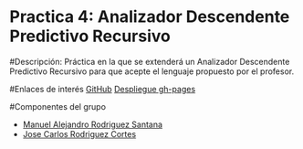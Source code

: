 Practica 4: Analizador Descendente Predictivo Recursivo
===

#Descripción:
Práctica en la que se extenderá un Analizador Descendente Predictivo Recursivo para que acepte el lenguaje propuesto por el profesor.

#Enlaces de interés
[GitHub](https://github.com/alu0100766950/AnalizadorDescendente3)
[Despliegue gh-pages](http://alu0100716894.github.io/AnalizadorDescendente2/)

#Componentes del grupo

* [Manuel Alejandro Rodriguez Santana](http://alu0100716894.github.io)
* [Jose Carlos Rodriguez Cortes](http://alu0100766950.github.io)
